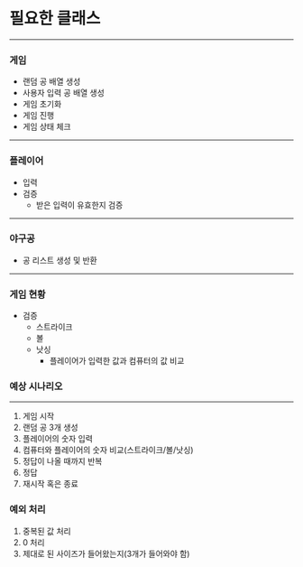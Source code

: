 # 필요한 클래스
- - -
### 게임
* 랜덤 공 배열 생성
* 사용자 입력 공 배열 생성
* 게임 초기화
* 게임 진행
* 게임 상태 체크
- - -
### 플레이어
* 입력
* 검증
  * 받은 입력이 유효한지 검증 
- - -
### 야구공
* 공 리스트 생성 및 반환
- - -
### 게임 현황
* 검증
  * 스트라이크
  * 볼
  * 낫싱
    * 플레이어가 입력한 값과 컴퓨터의 값 비교

### 예상 시나리오
---
1. 게임 시작
2. 랜덤 공 3개 생성
3. 플레이어의 숫자 입력
4. 컴퓨터와 플레이어의 숫자 비교(스트라이크/볼/낫싱)
5. 정답이 나올 때까지 반복
6. 정답
7. 재시작 혹은 종료

### 예외 처리
1. 중복된 값 처리
2. 0 처리
3. 제대로 된 사이즈가 들어왔는지(3개가 들어와야 함)
